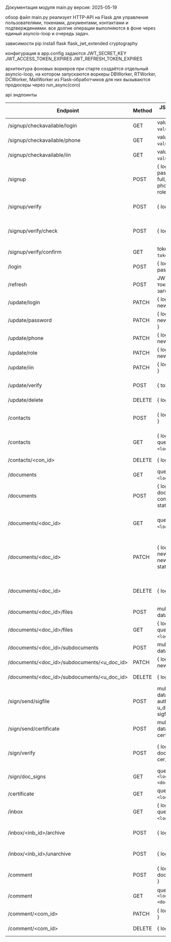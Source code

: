 Документация модуля main.py
версия: 2025-05-19

обзор
файл main.py реализует HTTP-API на Flask для управления пользователями, токенами, документами, контактами и подтверждениями. все долгие операции выполняются в фоне через единый asyncio-loop и очередь задач.

зависимости
pip install flask flask_jwt_extended cryptography

конфигурация
в app.config задаются
JWT_SECRET_KEY
JWT_ACCESS_TOKEN_EXPIRES
JWT_REFRESH_TOKEN_EXPIRES

архитектура фоновых воркеров
при старте создаётся отдельный asyncio-loop, на котором запускаются воркеры
DBWorker, RTWorker, DCWorker, MailWorker
из Flask-обработчиков для них вызываются продюсеры через run_async(coro)

api эндпоинты

| Endpoint                                         | Method | JSON Body or params                                               | Описание                                                      |
| ------------------------------------------------ | ------ | ----------------------------------------------------------------- | ------------------------------------------------------------- |
| /signup/checkavailable/login                     | GET    | value в query (`?value=<login>`)                                  | проверить, занят ли e-mail                                    |
| /signup/checkavailable/phone                     | GET    | value в query (`?value=<phone>`)                                  | проверить, занят ли телефон                                   |
| /signup/checkavailable/iin                       | GET    | value в query (`?value=<iin>`)                                    | проверить, занят ли ИИН                                       |
| /signup                                          | POST   | { login, password, full_name, phone, iin?, role? }                | регистрация, сохранение и отправка access+refresh             |
| /signup/verify                                   | POST   | { login }                                                         | отправить e-mail для подтверждения                            |
| /signup/verify/check                             | POST   | { login }                                                         | проверить статус подтверждения e-mail                         |
| /signup/verify/confirm                           | GET    | token в query (`?token=<token>`)                                  | подтвердить e-mail по ссылке                                  |
| /login                                           | POST   | { login, password }                                               | вход по паролю, выдача JWT                                    |
| /refresh                                         | POST   | JWT refresh-токен в заголовке                                     | обновить access-токен                                         |
| /update/login                                    | PATCH  | { login, new_login }                                              | сменить e-mail                                                |
| /update/password                                 | PATCH  | { login, new_password }                                           | сменить пароль                                                |
| /update/phone                                    | PATCH  | { login, new_phone }                                              | сменить телефон                                               |
| /update/role                                     | PATCH  | { login, new_role }                                               | сменить роль                                                  |
| /update/iin                                      | PATCH  | { login, new_iin }                                                | сменить ИИН                                                   |
| /update/verify                                   | POST   | { token }                                                         | подтверждение e-mail через токен                              |
| /update/delete                                   | DELETE | { login }                                                         | удалить аккаунт                                               |
| /contacts                                        | POST   | { login, contact }                                                | добавить контакт (e-mail другого пользователя)                |
| /contacts                                        | GET    | { login } или query (`?login=<login>`)                            | получить список контактов                                     |
| /contacts/<con_id>                               | DELETE | { login }                                                         | удалить контакт по con_id                                     |
| /documents                                       | GET    | query (`?login=<login>`)                                          | список документов                                             |
| /documents                                       | POST   | { login, doc_name?, content?, status? }                           | создать документ                                              |
| /documents/<doc_id>                              | GET    | query (`?login=<login>`)                                          | получить содержимое и метаданные документа                    |
| /documents/<doc_id>                              | PATCH  | { login, new_name?, new_content?, status? }                       | обновить документ (сохранить предыдущую версию автоматически) |
| /documents/<doc_id>                              | DELETE | { login }                                                         | удалить документ и все связанные данные                       |
| /documents/<doc_id>/files                        | POST   | multipart form-data (login, file)                                 | загрузить файл (subdocument)                                  |
| /documents/<doc_id>/files                        | GET    | { login } или query (`?login=<login>`)                            | список файлов документа                                       |
| /documents/<doc_id>/subdocuments                 | POST   | multipart form-data (login, file)                                 | загрузить вложенный файл                                      |
| /documents/<doc_id>/subdocuments/<u_doc_id>      | PATCH  | { login, new_name }                                               | переименовать вложенный файл                                  |
| /documents/<doc_id>/subdocuments/<u_doc_id>      | DELETE | { login }                                                         | удалить вложенный файл                                        |
| /sign/send/sigfile                               | POST   | multipart form-data (login, author, doc_id, u_doc_id, sigfile)    | подписать файл                                                |
| /sign/send/certificate                           | POST   | multipart form-data (login, certificate)                          | загрузить сертификат                                          |
| /sign/verify                                     | POST   | { login, doc_path, cer_id }                                       | проверить подпись (наличие файла и сертификата)               |
| /sign/doc_signs                                  | GET    | query (`?login=<login>&doc_id=<doc_id>`)                          | список подписей по документу                                  |
| /certificate                                     | GET    | query (`?login=<login>`)                                          | список сертификатов                                           |
| /inbox                                           | GET    | { login } или query (`?login=<login>`)                            | входящие документы                                            |
| /inbox/<inb_id>/archive                          | POST   | { login }                                                         | архивировать входящий документ                                |
| /inbox/<inb_id>/unarchive                        | POST   | { login }                                                         | разархивировать входящий документ                             |
| /comment                                         | POST   | { login, author, doc_id, content }                                | добавить комментарий                                          |
| /comment                                         | GET    | query (`?login=<login>&doc_id=<doc_id>`)                          | список комментариев по документу                              |
| /comment/<com_id>                                | PATCH  | { login, content }                                                | обновить свой комментарий                                     |
| /comment/<com_id>                                | DELETE | { login }                                                         | удалить свой комментарий                                      |
